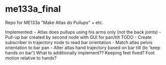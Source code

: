 # me133a_final
Repo for ME133a "Make Atlas do Pullups" + etc.

Implemented: - Atlas does pullups using his arms only (not the back joints)
             - Pull-up bar created by second node with GUI for pan/tilt
TODO         - Create subscriber in trajectory node to read bar orientation
             - Match atlas pelvis orientation to bar pan
             - Alter altas hand trajectory based on bar tilt (to 'keep hands on bar')
What to additionally implement?? Keeping feet fixed? Foot motion relative to hands?
